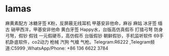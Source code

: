 # lamas
麻黄素配方 冰糖牙签 K粉，反屏蔽无线耳机 甲基安非他命，麻谷 麻姑 冰牙签 缅古 硝甲西泮，甲基安非他命 黄白牙签 Happy水，台版高仿真假币 打猎弓弩 防身弓弩，假钞 假钱 一元假硬币，高仿假币 台版假钞 朝鲜假钞，手机监听软件 69手机卧底软件，co2动力 枪械 汽狗 气槍 气枪。Telegram:R6222 ,Telegram频道:C5999  ,WhatsApp/Phone: +86 136 6622 3784
